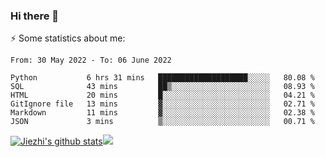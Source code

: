 ### Hi there 👋

⚡ Some statistics about me:


<!--START_SECTION:waka-->

```text
From: 30 May 2022 - To: 06 June 2022

Python           6 hrs 31 mins   ████████████████████░░░░░   80.08 %
SQL              43 mins         ██▒░░░░░░░░░░░░░░░░░░░░░░   08.93 %
HTML             20 mins         █░░░░░░░░░░░░░░░░░░░░░░░░   04.21 %
GitIgnore file   13 mins         ▓░░░░░░░░░░░░░░░░░░░░░░░░   02.71 %
Markdown         11 mins         ▓░░░░░░░░░░░░░░░░░░░░░░░░   02.38 %
JSON             3 mins          ▒░░░░░░░░░░░░░░░░░░░░░░░░   00.71 %
```

<!--END_SECTION:waka-->





[![Jiezhi's github stats](https://github-readme-stats.vercel.app/api?username=Jiezhi&show_icons=true)](https://github.com/Jiezhi/github-readme-stats)[![](https://stats.justsong.cn/api/leetcode/?username=Jiezhi)](https://leetcode.com/Jiezhi/) 
<!--
[![Top Langs](https://github-readme-stats.vercel.app/api/top-langs/?username=Jiezhi&hide=javascript,html)](https://github.com/Jiezhi/github-readme-stats)

**Jiezhi/Jiezhi** is a ✨ _special_ ✨ repository because its `README.md` (this file) appears on your GitHub profile.

Here are some ideas to get you started:

- 🔭 I’m currently working on ...
- 🌱 I’m currently learning ...
- 👯 I’m looking to collaborate on ...
- 🤔 I’m looking for help with ...
- 💬 Ask me about ...
- 📫 How to reach me: ...
- 😄 Pronouns: ...
- ⚡ Fun fact: ...
-->

